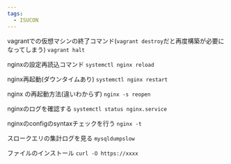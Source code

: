 ```yaml
---
tags:
  - ISUCON
---
```

vagrantでの仮想マシンの終了コマンド(`vagrant destroy`だと再度構築が必要になってしまう)
`vagrant halt`

nginxの設定再読込コマンド
`systemctl nginx reload`

nginx再起動(ダウンタイムあり)
`systemctl nginx restart`

nginx の再起動方法(違いわからず)
`nginx -s reopen`

nginxのログを確認する
`systemctl status nginx.service`

nginxのconfigのsyntaxチェックを行う
`nginx -t`

スロークエリの集計ログを見る
`mysqldumpslow`

ファイルのインストール
`curl -O https://xxxx`